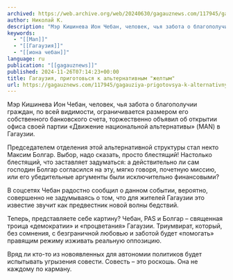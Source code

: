 ```yaml
---
archived: https://web.archive.org/web/20240630/gagauznews.com/117945/gagauziya-prigotovsya-k-alternativnym-zheltym.html
author: Николай К.
description: "Мэр Кишинева Ион Чебан, человек, чья забота о благополучии граждан, по всей видимости, ограничивается размером его собственного банковского счета, торжественно объявил об открытии офиса своей партии «Движение национальной альтернативы» (MAN) в Гагаузии. Председателем отделения этой альтернативной структуры стал некто Максим Болгар. Выбор, надо сказать, просто блестящий! Настолько блестящий, что заставляет задуматься: а действительно ли сам господин Болгар согласился на эту, мягко говоря, почетную миссию, или его убедительные аргументы были исключительно финансовыми? В соцсетях Чебан радостно сообщил о данном событии, вероятно, совершенно не задумываясь о том, что для жителей Гагаузии это известие звучит как предвестник новой волны бедствий. Теперь, представляете себе […]"
keywords:
  - "[[Man]]"
  - "[[Гагаузия]]"
  - "[[иона чебан]]"
language: ru
publication: "[[gagauznews]]"
published: 2024-11-26T07:14:23+00:00
title: Гагаузия, приготовься к альтернативным "желтым"
url: https://gagauznews.com/117945/gagauziya-prigotovsya-k-alternativnym-zheltym.html
---
```


Мэр Кишинева Ион Чебан, человек, чья забота о благополучии граждан, по всей видимости, ограничивается размером его собственного банковского счета, торжественно объявил об открытии офиса своей партии «Движение национальной альтернативы» (MAN) в Гагаузии.

Председателем отделения этой альтернативной структуры стал некто Максим Болгар. Выбор, надо сказать, просто блестящий! Настолько блестящий, что заставляет задуматься: а действительно ли сам господин Болгар согласился на эту, мягко говоря, почетную миссию, или его убедительные аргументы были исключительно финансовыми?

В соцсетях Чебан радостно сообщил о данном событии, вероятно, совершенно не задумываясь о том, что для жителей Гагаузии это известие звучит как предвестник новой волны бедствий.

Теперь, представляете себе картину? Чебан, PAS и Болгар – священная троица «демократии» и «процветания» Гагаузии. Триумвират, который, без сомнения, с безграничной любовью и заботой будет «помогать» правящим режиму изживать реальную оппозицию.

Вряд ли кто-то из новоявленных для автономии политиков будет испытывать угрызения совести. Совесть – это роскошь. Она не каждому по карману.
